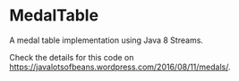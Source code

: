 # MedalTable

A medal table implementation using Java 8 Streams.

Check the details for this code on https://javalotsofbeans.wordpress.com/2016/08/11/medals/.
